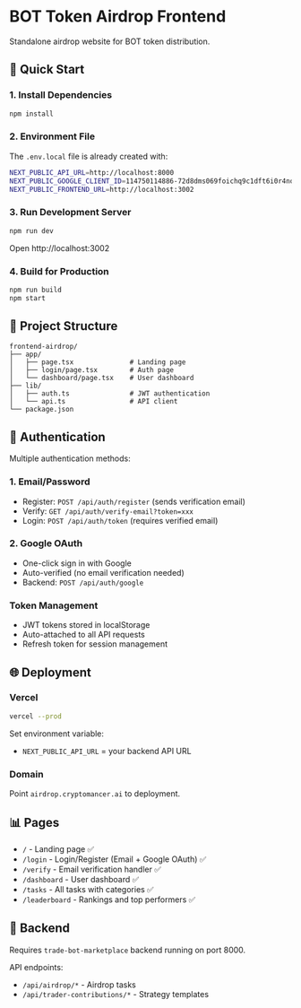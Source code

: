 # BOT Token Airdrop Frontend

Standalone airdrop website for BOT token distribution.

## 🚀 Quick Start

### 1. Install Dependencies

```bash
npm install
```

### 2. Environment File

The `.env.local` file is already created with:

```bash
NEXT_PUBLIC_API_URL=http://localhost:8000
NEXT_PUBLIC_GOOGLE_CLIENT_ID=114750114886-72d8dms069foichq9c1dft6i0r4no5u6.apps.googleusercontent.com
NEXT_PUBLIC_FRONTEND_URL=http://localhost:3002
```

### 3. Run Development Server

```bash
npm run dev
```

Open http://localhost:3002

### 4. Build for Production

```bash
npm run build
npm start
```

## 📁 Project Structure

```
frontend-airdrop/
├── app/
│   ├── page.tsx              # Landing page
│   ├── login/page.tsx        # Auth page
│   └── dashboard/page.tsx    # User dashboard
├── lib/
│   ├── auth.ts               # JWT authentication
│   └── api.ts                # API client
└── package.json
```

## 🔐 Authentication

Multiple authentication methods:

### 1. **Email/Password**
- Register: `POST /api/auth/register` (sends verification email)
- Verify: `GET /api/auth/verify-email?token=xxx`
- Login: `POST /api/auth/token` (requires verified email)

### 2. **Google OAuth**
- One-click sign in with Google
- Auto-verified (no email verification needed)
- Backend: `POST /api/auth/google`

### Token Management
- JWT tokens stored in localStorage
- Auto-attached to all API requests
- Refresh token for session management

## 🌐 Deployment

### Vercel

```bash
vercel --prod
```

Set environment variable:
- `NEXT_PUBLIC_API_URL` = your backend API URL

### Domain

Point `airdrop.cryptomancer.ai` to deployment.

## 📊 Pages

- `/` - Landing page ✅
- `/login` - Login/Register (Email + Google OAuth) ✅
- `/verify` - Email verification handler ✅
- `/dashboard` - User dashboard ✅
- `/tasks` - All tasks with categories ✅
- `/leaderboard` - Rankings and top performers ✅

## 🔗 Backend

Requires `trade-bot-marketplace` backend running on port 8000.

API endpoints:
- `/api/airdrop/*` - Airdrop tasks
- `/api/trader-contributions/*` - Strategy templates
